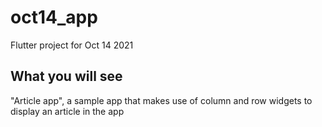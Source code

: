 # oct14_app

Flutter project for Oct 14 2021

## What you will see

"Article app", a sample app that makes use of column and row widgets to display an article in the app
